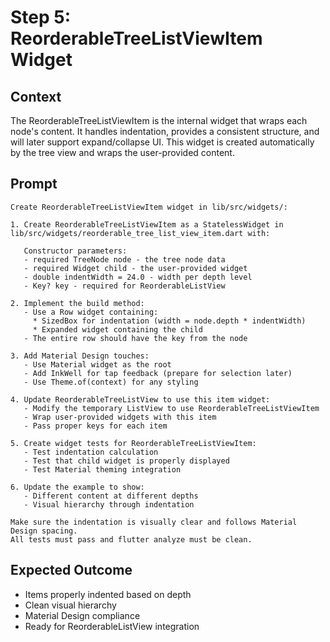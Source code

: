 # Step 5: ReorderableTreeListViewItem Widget

## Context

The ReorderableTreeListViewItem is the internal widget that wraps each node's content. It handles indentation, provides a consistent structure, and will later support expand/collapse UI. This widget is created automatically by the tree view and wraps the user-provided content.

## Prompt

```text
Create ReorderableTreeListViewItem widget in lib/src/widgets/:

1. Create ReorderableTreeListViewItem as a StatelessWidget in lib/src/widgets/reorderable_tree_list_view_item.dart with:
   
   Constructor parameters:
   - required TreeNode node - the tree node data
   - required Widget child - the user-provided widget
   - double indentWidth = 24.0 - width per depth level
   - Key? key - required for ReorderableListView
   
2. Implement the build method:
   - Use a Row widget containing:
     * SizedBox for indentation (width = node.depth * indentWidth)
     * Expanded widget containing the child
   - The entire row should have the key from the node
   
3. Add Material Design touches:
   - Use Material widget as the root
   - Add InkWell for tap feedback (prepare for selection later)
   - Use Theme.of(context) for any styling
   
4. Update ReorderableTreeListView to use this item widget:
   - Modify the temporary ListView to use ReorderableTreeListViewItem
   - Wrap user-provided widgets with this item
   - Pass proper keys for each item
   
5. Create widget tests for ReorderableTreeListViewItem:
   - Test indentation calculation
   - Test that child widget is properly displayed
   - Test Material theming integration
   
6. Update the example to show:
   - Different content at different depths
   - Visual hierarchy through indentation

Make sure the indentation is visually clear and follows Material Design spacing.
All tests must pass and flutter analyze must be clean.
```

## Expected Outcome

- Items properly indented based on depth
- Clean visual hierarchy
- Material Design compliance
- Ready for ReorderableListView integration